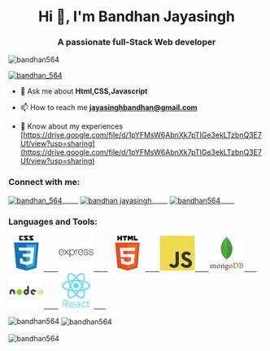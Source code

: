 <h1 align="center">Hi 👋, I'm Bandhan Jayasingh</h1>
<h3 align="center">A passionate full-Stack Web developer </h3>

<p align="left"> <img src="https://komarev.com/ghpvc/?username=bandhan564&label=Profile%20views&color=0e75b6&style=flat" alt="bandhan564" /> </p>

<!-- <p align="left"> <a href="https://github.com/ryo-ma/github-profile-trophy"><img src="https://github-profile-trophy.vercel.app/?username=bandhan564" alt="bandhan564" /></a> </p> -->

<p align="left"> <a href="https://twitter.com/bandhan_564" target="blank"><img src="https://img.shields.io/twitter/follow/bandhan_564?logo=twitter&style=for-the-badge" alt="bandhan_564" /></a> </p>

- 💬 Ask me about **Html,CSS,Javascript**

- 📫 How to reach me **jayasinghbandhan@gmail.com**

- 📄 Know about my experiences [https://drive.google.com/file/d/1pYFMsW6AbnXk7pTIGe3ekLTzbnQ3E7Uf/view?usp=sharing](https://drive.google.com/file/d/1pYFMsW6AbnXk7pTIGe3ekLTzbnQ3E7Uf/view?usp=sharing)

<h3 align="left">Connect with me:</h3>
<p align="left">
<a href="https://twitter.com/bandhan_564" target="blank"><img align="center" src="https://raw.githubusercontent.com/rahuldkjain/github-profile-readme-generator/master/src/images/icons/Social/twitter.svg" alt="bandhan_564" height="70" width="70" />&nbsp;&nbsp;&nbsp;&nbsp;&nbsp;&nbsp;&nbsp;&nbsp;</a>
<a href="https://linkedin.com/in/bandhan jayasingh" target="blank"><img align="center" src="https://raw.githubusercontent.com/rahuldkjain/github-profile-readme-generator/master/src/images/icons/Social/linked-in-alt.svg" alt="bandhan jayasingh" height="70" width="70" />&nbsp;&nbsp;&nbsp;&nbsp;&nbsp;&nbsp;&nbsp;&nbsp;</a>
<a href="https://www.leetcode.com/bandhan564" target="blank"><img align="center" src="https://raw.githubusercontent.com/rahuldkjain/github-profile-readme-generator/master/src/images/icons/Social/leet-code.svg" alt="bandhan564" height="70" width="70" />&nbsp;&nbsp;&nbsp;&nbsp;&nbsp;&nbsp;&nbsp;</a>
</p>

<h3 align="left">Languages and Tools:</h3>
<p align="left"> <a href="https://www.w3schools.com/css/" target="_blank" rel="noreferrer"> <img src="https://raw.githubusercontent.com/devicons/devicon/master/icons/css3/css3-original-wordmark.svg" alt="css3" width="70" height="70"/>&nbsp;&nbsp;&nbsp;&nbsp;&nbsp;&nbsp; </a> <a href="https://expressjs.com" target="_blank" rel="noreferrer"> <img src="https://raw.githubusercontent.com/devicons/devicon/master/icons/express/express-original-wordmark.svg" alt="express" width="70" height="70"/> &nbsp;&nbsp;&nbsp;&nbsp;&nbsp;&nbsp;</a> <a href="https://www.w3.org/html/" target="_blank" rel="noreferrer"> <img src="https://raw.githubusercontent.com/devicons/devicon/master/icons/html5/html5-original-wordmark.svg" alt="html5" width="70" height="70"/>&nbsp;&nbsp;&nbsp;&nbsp;&nbsp;&nbsp; </a> <a href="https://developer.mozilla.org/en-US/docs/Web/JavaScript" target="_blank" rel="noreferrer"> <img src="https://raw.githubusercontent.com/devicons/devicon/master/icons/javascript/javascript-original.svg" alt="javascript" width="70" height="70"/>&nbsp;&nbsp;&nbsp;&nbsp;&nbsp;&nbsp; </a> <a href="https://www.mongodb.com/" target="_blank" rel="noreferrer"> <img src="https://raw.githubusercontent.com/devicons/devicon/master/icons/mongodb/mongodb-original-wordmark.svg" alt="mongodb" width="70" height="70"/>&nbsp;&nbsp;&nbsp;&nbsp;&nbsp;&nbsp; </a> <a href="https://nodejs.org" target="_blank" rel="noreferrer"> <img src="https://raw.githubusercontent.com/devicons/devicon/master/icons/nodejs/nodejs-original-wordmark.svg" alt="nodejs" width="70" height="70"/>&nbsp;&nbsp;&nbsp;&nbsp;&nbsp;&nbsp; </a> <a href="https://reactjs.org/" target="_blank" rel="noreferrer"> <img src="https://raw.githubusercontent.com/devicons/devicon/master/icons/react/react-original-wordmark.svg" alt="react" width="70" height="70"/>&nbsp;&nbsp;&nbsp;&nbsp;&nbsp;&nbsp; </a> </p>

<p><img align="left" src="https://github-readme-stats.vercel.app/api/top-langs?username=bandhan564&show_icons=true&locale=en&layout=compact" alt="bandhan564" /></p>

<p>&nbsp;<img align="center" src="https://github-readme-stats.vercel.app/api?username=bandhan564&show_icons=true&locale=en" alt="bandhan564" /></p>

<p><img align="center" src="https://github-readme-streak-stats.herokuapp.com/?user=bandhan564&" alt="bandhan564" /></p>
